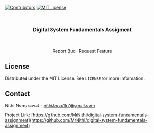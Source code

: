 <!-- PROJECT SHIELDS -->

[![Contributors][contributors-shield]][contributors-url]
[![MIT License][license-shield]][license-url]

<!-- PROJECT LOGO -->
<br />
<p align="center">
  <h3 align="center">Digital System Fundamentals Assigment</h3>

  <p align="center">
    <br />
    <br />
    <a href="https://github.com/MrNithi/digital-system-fundamentals-assignment/issues">Report Bug</a>
    ·
    <a href="https://github.com/MrNithi/digital-system-fundamentals-assignment/issues">Request Feature</a>
  </p>
</p>

<!-- LICENSE -->

## License

Distributed under the MIT License. See `LICENSE` for more information.

<!-- CONTACT -->

## Contact

Nithi Nomprawat - nithi.boss157@gmail.com

Project Link: [https://github.com/MrNithi/digital-system-fundamentals-assignment](https://github.com/MrNithi/digital-system-fundamentals-assignment)

<!-- MARKDOWN LINKS & IMAGES -->

[contributors-shield]: https://img.shields.io/github/contributors/MrNithi/digital-system-fundamentals-assignment
[contributors-url]: https://github.com/MrNithi/digital-system-fundamentals-assignment/graphs/contributors
[license-shield]: https://img.shields.io/github/license/othneildrew/Best-README-Template.svg
[license-url]: https://github.com/MrNithi/digital-system-fundamentals-assignment/blob/main/LICENSE
[product-screenshot]: images/screenshot.png
